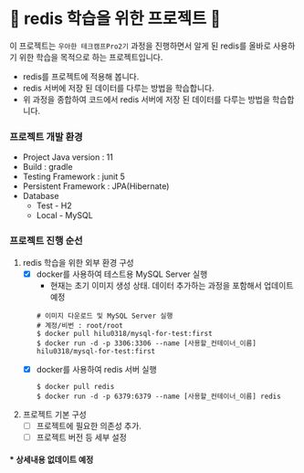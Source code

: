 # 📀 redis 학습을 위한 프로젝트 📀

이 프로젝트는 `우아한 테크캠프Pro2기` 과정을 진행하면서 알게 된 redis를 올바로 사용하기 위한 학습을 목적으로 하는 프로젝트입니다.
- redis를 프로젝트에 적용해 봅니다.
- redis 서버에 저장 된 데이터를 다루는 방법을 학습합니다.
- 위 과정을 종합하여 코드에서 redis 서버에 저장 된 데이터를 다루는 방법을 학습합니다.

### 프로젝트 개발 환경
- Project Java version : 11
- Build : gradle
- Testing Framework : junit 5
- Persistent Framework : JPA(Hibernate)
- Database
    + Test - H2
    + Local - MySQL

### 프로젝트 진행 순선
1. redis 학습을 위한 외부 환경 구성
    - [X] docker를 사용하여 테스트용 MySQL Server 실행
        + 현재는 초기 이미지 생성 상태. 데이터 추가하는 과정을 포함해서 업데이트 예정
        ```shell
        # 이미지 다운로드 및 MySQL Server 실행
        # 계정/비번 : root/root
        $ docker pull hilu0318/mysql-for-test:first
        $ docker run -d -p 3306:3306 --name [사용할_컨테이너_이름] hilu0318/mysql-for-test:first
        ```
    - [X] docker를 사용하여 redis 서버 실행
        ```shell
        $ docker pull redis
        $ docker run -d -p 6379:6379 --name [사용할_컨테이너_이름] redis
        ```

2. 프로젝트 기본 구성
    - [ ] 프로젝트에 필요한 의존성 추가.
    - [ ] 프로젝트 버전 등 세부 설정

#### * 상세내용 없데이트 예정
